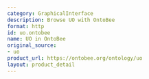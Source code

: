 ```yaml
---
category: GraphicalInterface
description: Browse UO with OntoBee
format: http
id: uo.ontobee
name: UO in OntoBee
original_source:
- uo
product_url: https://ontobee.org/ontology/uo
layout: product_detail
---
```

